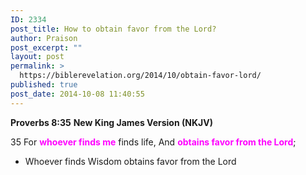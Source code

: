 ```yaml
---
ID: 2334
post_title: How to obtain favor from the Lord?
author: Praison
post_excerpt: ""
layout: post
permalink: >
  https://biblerevelation.org/2014/10/obtain-favor-lord/
published: true
post_date: 2014-10-08 11:40:55
---
```

<strong>Proverbs 8:35</strong>
<strong> New King James Version (NKJV)</strong>

35 For <span style="color: #ff00ff;"><strong>whoever finds me</strong></span> finds life,
And <span style="color: #ff00ff;"><strong>obtains favor from the Lord</strong></span>;
<ul>
	<li>Whoever finds Wisdom obtains favor from the Lord</li>
</ul>
